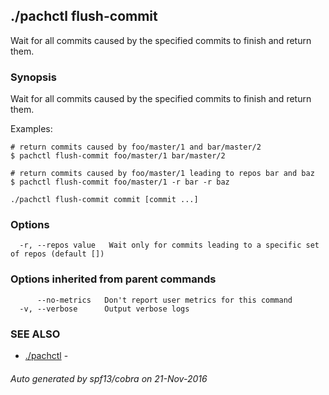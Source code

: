 ## ./pachctl flush-commit

Wait for all commits caused by the specified commits to finish and return them.

### Synopsis


Wait for all commits caused by the specified commits to finish and return them.

Examples:

	# return commits caused by foo/master/1 and bar/master/2
	$ pachctl flush-commit foo/master/1 bar/master/2

	# return commits caused by foo/master/1 leading to repos bar and baz
	$ pachctl flush-commit foo/master/1 -r bar -r baz



```
./pachctl flush-commit commit [commit ...]
```

### Options

```
  -r, --repos value   Wait only for commits leading to a specific set of repos (default [])
```

### Options inherited from parent commands

```
      --no-metrics   Don't report user metrics for this command
  -v, --verbose      Output verbose logs
```

### SEE ALSO
* [./pachctl](./pachctl.md)	 - 

###### Auto generated by spf13/cobra on 21-Nov-2016
